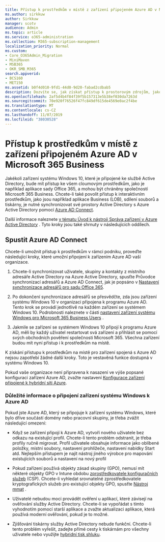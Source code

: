 ```yaml
---
title: Přístup k prostředkům v místě z zařízení připojeném Azure AD v Microsoft 365 Business
ms.author: sirkkuw
author: Sirkkuw
manager: scotv
audience: Admin
ms.topic: article
ms.service: o365-administration
ms.collection: M365-subscription-management
localization_priority: Normal
ms.custom:
- Core_O365Admin_Migration
- MiniMaven
- MSB365
- OKR_SMB_M365
search.appverid:
- BCS160
- MET150
ms.assetid: b0f4d010-9fd1-44d0-9d20-fabad2cdbab5
description: Dozvíte se, jak získat přístup k prostorovým zdrojům, jako jsou například aplikace Business Apps, sdílení souborů a tiskárny z Azure Active Directory do zařízení Windows 10.
ms.openlocfilehash: 2af5d4b4f84f39f5b157313e5b38ef030da7263d
ms.sourcegitcommit: 70e920f76526f47fc849df615de4569e0ac2f4be
ms.translationtype: MT
ms.contentlocale: cs-CZ
ms.lasthandoff: 11/07/2019
ms.locfileid: "38030528"
---
```

# <a name="access-on-premises-resources-from-an-azure-ad-joined-device-in-microsoft-365-business"></a>Přístup k prostředkům v místě z zařízení připojeném Azure AD v Microsoft 365 Business

Jakékoli zařízení systému Windows 10, které je připojené ke službě Active Directory, bude mít přístup ke všem cloumovým prostředkům, jako je například aplikace sady Office 365, a mohou být chráněny společností Microsoft 365 Business. Chcete-li také povolit přístup k interaktivním prostředkům, jako jsou například aplikace Business (LOB), sdílení souborů a tiskárny, je nutné synchronizovat své prostory Active Directory s Azure Active Directory pomocí [Azure AD Connect](https://docs.microsoft.com/azure/active-directory/connect/active-directory-aadconnect). 

Další informace naleznete [v tématu Úvod k nástroji Správa zařízení v Azure Active Directory](https://docs.microsoft.com/azure/active-directory/device-management-introduction) .
Tyto kroky jsou také shrnuty v následujících oddílech.

## <a name="run-azure-ad-connect"></a>Spustit Azure AD Connect

Chcete-li umožnit přístup k prostředkům v rámci podniku, proveďte následující kroky, které umožní připojení k zařízením Azure AD vaší organizace.
  
1. Chcete-li synchronizovat uživatele, skupiny a kontakty z místního adresáře Active Directory na Azure Active Directory, spusťte Průvodce synchronizací adresářů a Azure AD Connect, jak je popsáno v [Nastavení synchronizace adresářů pro sadu Office 365](https://support.office.com/article/1b3b5318-6977-42ed-b5c7-96fa74b08846).
    
2. Po dokončení synchronizace adresářů se přesvědčte, zda jsou zařízení systému Windows 10 v organizaci připojena k programu Azure AD. Tento krok se provádí jednotlivě na každém zařízení se systémem Windows 10. Podrobnosti naleznete v části [nastavení zařízení systému Windows pro Microsoft 365 Business Users](set-up-windows-devices.md) . 
    
3. Jakmile se zařízení se systémem Windows 10 připojí k programu Azure AD, měli by každý uživatel restartovat svá zařízení a přihlásit se pomocí svých obchodních pověření společnosti Microsoft 365. Všechna zařízení budou mít nyní přístup i k prostředkům na místě.
    
K získání přístupu k prostředkům na místě pro zařízení spojená s Azure AD nejsou zapotřebí žádné další kroky. Toto je vestavěná funkce dostupná v systému Windows 10. 
  
Pokud vaše organizace není připravena k nasazení ve výše popsané konfiguraci zařízení Azure AD, zvažte nastavení [Konfigurace zařízení připojené k hybridní síti Azure](manage-windows-devices.md).
  
### <a name="considerations-when-joining-your-windows-devices-to-azure-ad"></a>Důležité informace o připojení zařízení systému Windows k Azure AD

Pokud jste Azure AD, který se připojuje k zařízení systému Windows, které bylo dříve součástí domény nebo pracovní skupiny, je třeba zvážit následující omezení:
  
- Když se zařízení připojí k Azure AD, vytvoří nového uživatele bez odkazu na existující profil. Chcete-li tento problém odstranit, je třeba profily ručně migrovat. Profil uživatele obsahuje informace jako oblíbené položky, místní soubory, nastavení prohlížeče, nastavení nabídky Start atd. Nejlepším přístupem je najít nástroj jiného výrobce pro mapování existujících souborů a nastavení na nový profil

- Pokud zařízení používá objekty zásad skupiny (GPO), nemusí mít některé objekty GPO v Intune obdobu [zprostředkovatele konfiguračních služeb](https://docs.microsoft.com/windows/configuration/provisioning-packages/how-it-pros-can-use-configuration-service-providers) (CSP). Chcete-li vyhledat srovnatelné zprostředkovatele kryptografických služeb pro existující objekty GPO, spusťte [Nástroj mmat](https://www.microsoft.com/download/details.aspx?id=45520) .

- Uživatelé nebudou moci provádět ověření u aplikací, které závisejí na ověřování služby Active Directory. Chcete-li se vypořádat s tímto vyhodnotím pomocí starší aplikace a zvažte aktualizaci aplikace, která používá moderní ověřování, pokud je to možné.

- Zjišťování tiskárny služby Active Directory nebude funkční. Chcete-li tento problém vyřešit, zadejte přímé cesty k tiskárnám pro všechny uživatele nebo využijte [hybridní tisk shluku](https://docs.microsoft.com/windows-server/administration/hybrid-cloud-print/hybrid-cloud-print-deploy).
